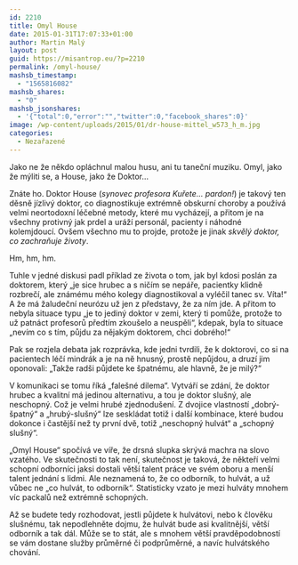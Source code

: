 ```yaml
---
id: 2210
title: Omyl House
date: 2015-01-31T17:07:33+01:00
author: Martin Malý
layout: post
guid: https://misantrop.eu/?p=2210
permalink: /omyl-house/
mashsb_timestamp:
  - "1565816082"
mashsb_shares:
  - "0"
mashsb_jsonshares:
  - '{"total":0,"error":"","twitter":0,"facebook_shares":0}'
image: /wp-content/uploads/2015/01/dr-house-mittel_w573_h_m.jpg
categories:
  - Nezařazené
---
```

Jako ne že někdo opláchnul malou husu, ani tu taneční muziku. Omyl, jako že mýliti se, a House, jako že Doktor&#8230;

<!--more-->

Znáte ho. Doktor House (_synovec profesora Kuřete&#8230; pardon!_) je takový ten děsně jízlivý doktor, co diagnostikuje extrémně obskurní choroby a používá velmi neortodoxní léčebné metody, které mu vycházejí, a přitom je na všechny protivný jak prdel a uráží personál, pacienty i náhodné kolemjdoucí. Ovšem všechno mu to projde, protože je jinak _skvělý doktor, co zachraňuje životy_.

Hm, hm, hm.

Tuhle v jedné diskusi padl příklad ze života o tom, jak byl kdosi poslán za doktorem, který &#8222;je sice hrubec a s ničím se nepáře, pacientky klidně rozbrečí, ale známému mého kolegy diagnostikoval a vyléčil tanec sv. Víta!&#8220; A že má žaludeční neurózu už jen z představy, že za ním jde. A přitom to nebyla situace typu &#8222;je to jediný doktor v zemi, který ti pomůže, protože to už patnáct profesorů předtím zkoušelo a neuspěli&#8220;, kdepak, byla to situace &#8222;nevím co s tím, půjdu za nějakým doktorem, chci dobrého!&#8220;

Pak se rozjela debata jak rozprávka, kde jedni tvrdili, že k doktorovi, co si na pacientech léčí mindrák a je na ně hnusný, prostě nepůjdou, a druzí jim oponovali: &#8222;Takže radši půjdete ke špatnému, ale hlavně, že je milý?&#8220;

V komunikaci se tomu říká &#8222;falešné dilema&#8220;. Vytváří se zdání, že doktor hrubec a kvalitní má jedinou alternativu, a tou je doktor slušný, ale neschopný. Což je velmi hrubé zjednodušení. Z dvojice vlastností &#8222;dobrý-špatný&#8220; a &#8222;hrubý-slušný&#8220; lze seskládat totiž i další kombinace, které budou dokonce i častější než ty první dvě, totiž &#8222;neschopný hulvát&#8220; a &#8222;schopný slušný&#8220;.

&#8222;Omyl House&#8220; spočívá ve víře, že drsná slupka skrývá machra na slovo vzatého. Ve skutečnosti to tak není, skutečnost je taková, že někteří velmi schopní odborníci jaksi dostali větší talent práce ve svém oboru a menší talent jednání s lidmi. Ale neznamená to, že co odborník, to hulvát, a už vůbec ne &#8222;co hulvát, to odborník&#8220;. Statisticky vzato je mezi hulváty mnohem víc packalů než extrémně schopných.

Až se budete tedy rozhodovat, jestli půjdete k hulvátovi, nebo k člověku slušnému, tak nepodlehněte dojmu, že hulvát bude asi kvalitnější, větší odborník a tak dál. Může se to stát, ale s mnohem větší pravděpodobností se vám dostane služby průměrné či podprůměrné, a navíc hulvátského chování.